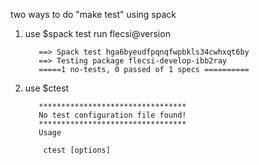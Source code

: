 two ways to do "make test" using spack

1. use $spack test run flecsi@version

          ==> Spack test hga6byeudfpqnqfwpbkls34cwhxqt6by
          ==> Testing package flecsi-develop-ibb2ray
          =====1 no-tests, 0 passed of 1 specs ==========

2. use $ctest

          *********************************
          No test configuration file found!
          *********************************
          Usage

           ctest [options]
